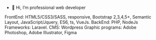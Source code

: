 - 👋 Hi, I’m professional web developer

FrontEnd: HTML5/CSS3/SASS, responsive, Bootstrap 2,3,4,5+, Semantic Layout, JavaScript/Jquery, ES6, ts, VueJs.
BackEnd: PHP, NodeJs
Frameworks: Laravel.
CMS: Wordpress
Graphic programs: Adobe Photoshop, Adobe Illustrator, Figma
